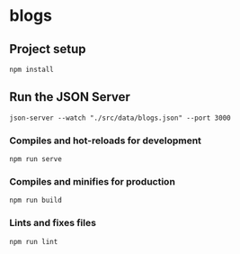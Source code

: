 # blogs

## Project setup
```
npm install
```

## Run the JSON Server
```
json-server --watch "./src/data/blogs.json" --port 3000
```

### Compiles and hot-reloads for development
```
npm run serve
```

### Compiles and minifies for production
```
npm run build
```

### Lints and fixes files
```
npm run lint
```


